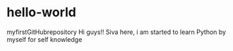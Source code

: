 # hello-world
myfirstGitHubrepository
Hi guys!!
Siva here, i am started to learn Python by myself for self knowledge
